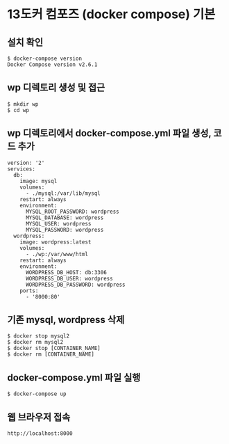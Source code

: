 # 13도커 컴포즈 (docker compose) 기본

## 설치 확인

```
$ docker-compose version
Docker Compose version v2.6.1
```

## wp 디렉토리 생성 및 접근

```
$ mkdir wp
$ cd wp
```

## wp 디렉토리에서 docker-compose.yml 파일 생성, 코드 추가

```
version: '2'
services:
  db:
    image: mysql
    volumes:
      - ./mysql:/var/lib/mysql
    restart: always
    environment:
      MYSQL_ROOT_PASSWORD: wordpress
      MYSQL_DATABASE: wordpress
      MYSQL_USER: wordpress
      MYSQL_PASSWORD: wordpress
  wordpress:
    image: wordpress:latest
    volumes:
      - ./wp:/var/www/html
    restart: always
    environment:
      WORDPRESS_DB_HOST: db:3306
      WORDPRESS_DB_USER: wordpress
      WORDPRESS_DB_PASSWORD: wordpress
    ports:
      - '8000:80'
```

## 기존 mysql, wordpress 삭제

```
$ docker stop mysql2
$ docker rm mysql2
$ docker stop [CONTAINER_NAME]
$ docker rm [CONTAINER_NAME]
```

## docker-compose.yml 파일 실행

```
$ docker-compose up
```

## 웹 브라우저 접속

```
http://localhost:8000
```
